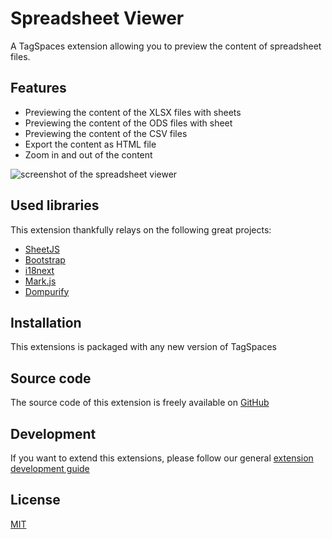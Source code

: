 # Spreadsheet Viewer

A TagSpaces extension allowing you to preview the content of spreadsheet files.

## Features

- Previewing the content of the XLSX files with sheets
- Previewing the content of the ODS files with sheet
- Previewing the content of the CSV files
- Export the content as HTML file
- Zoom in and out of the content

![screenshot of the spreadsheet viewer](/media/extensions/spreadsheet-viewer.png)

## Used libraries

This extension thankfully relays on the following great projects:

- [SheetJS](https://sheetjs.com/)
- [Bootstrap](https://getbootstrap.com/)
- [i18next](https://www.i18next.com/)
- [Mark.js](https://markjs.io/)
- [Dompurify](https://github.com/cure53/DOMPurify)

## Installation

This extensions is packaged with any new version of TagSpaces

## Source code

The source code of this extension is freely available on [GitHub](https://github.com/tagspaces/tagspaces-extensions/tree/main/spreadsheet-viewer)

## Development

If you want to extend this extensions, please follow our general [extension development guide](/dev/extension-development-guide)

## License

[MIT](https://github.com/tagspaces/tagspaces-extensions/blob/main/spreadsheet-viewer/LICENSE.txt)

